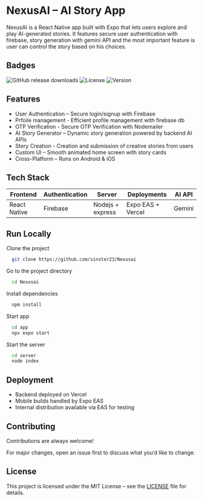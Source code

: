 
#  NexusAI – AI Story App

NexusAI is a React Native app built with Expo that lets users explore and play AI-generated stories. It features secure user authentication with firebase, story generation with gemini API and the most important feature is user can control the story based on his choices.


## Badges

![GitHub release downloads](https://img.shields.io/github/downloads/sinster23/Nexusai/total)
![License](https://img.shields.io/badge/license-MIT-green)
![Version](https://img.shields.io/badge/version-1.0.0-blue)



## Features

-  User Authentication – Secure login/signup with Firebase
-  Prfoile management - Efficient profile management with firebase db
-  OTP Verification - Secure OTP Verification with Nodemailer
-  AI Story Generator – Dynamic story generation powered by backend AI APIs
-  Story Creation - Creation and submission of creative stories from users
-  Custom UI – Smooth animated home screen with story cards
-  Cross-Platform – Runs on Android & iOS


## Tech Stack

| Frontend     | Authentication         | Server | Deployments    | AI API  |
|--------------|----------------|-----------|------------|----------------|
| React Native      | Firebase | Nodejs + express | Expo EAS + Vercel | Gemini |



## Run Locally

Clone the project

```bash
  git clone https://github.com/sinster23/Nexusai
```

Go to the project directory

```bash
  cd Nexusai
```

Install dependencies

```bash
  npm install
```

Start app

```bash
  cd app
  npx expo start
```

Start the server

```bash
  cd server
  node index
```


## Deployment

- Backend deployed on Vercel
- Mobile builds handled by Expo EAS
- Internal distribution available via EAS for testing
## Contributing

Contributions are always welcome!

For major changes, open an issue first to discuss what you’d like to change.


## License

This project is licensed under the MIT License – see the [LICENSE](LICENSE) file for details.


